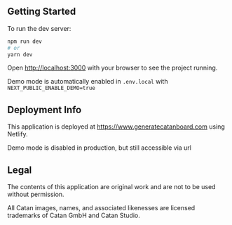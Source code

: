 ## Getting Started

To run the dev server:

```bash
npm run dev
# or
yarn dev
```

Open [http://localhost:3000](http://localhost:3000) with your browser to see the project running.

Demo mode is automatically enabled in `.env.local` with `NEXT_PUBLIC_ENABLE_DEMO=true`


## Deployment Info

This application is deployed at https://www.generatecatanboard.com using Netlify.

Demo mode is disabled in production, but still accessible via url

## Legal

The contents of this application are original work and are not to be used without permission.

All Catan images, names, and associated likenesses are licensed trademarks of Catan GmbH and Catan Studio.